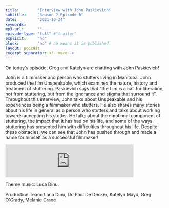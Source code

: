 ```yaml
---
title:        "Interview with John Paskievich"
subtitle:     "Season 2 Episode 6"
date:         "2021-10-24"
keywords:
mp3-url:      ""
episode-type: "full" #"trailer"
explicit:     "no"
block:        "no" # no means it is published
layout: podcast
excerpt_separator: <!--more-->
---
```

On today's episode, Greg and Katelyn are chatting with John Paskievich!

John is a filmmaker and person who stutters living in Manitoba. John produced the film Unspeakable, which examines the nature, history and treatment of stuttering. Paskievich says that "the film is a call for liberation, not from stuttering, but from the ignorance and stigma that surround it". Throughout this interview, John talks about Unspeakable and his experiences being a filmmaker who stutters. He also shares many stories about his life in general as a person who stutters and talks about working towards accepting his stutter. He talks about the emotional component of stuttering, the impact that it has had on his life, and some of the ways stuttering has presented him with difficulties throughout his life. Despite these obstacles, we can see that John has pushed through and made a name for himself as a successful filmmaker!

<iframe src="https://anchor.fm/katelyn-mayo/embed/episodes/Interview-with-John-Paskievich-e1980cl" height="102px" width="400px" frameborder="0" scrolling="no"></iframe>

<!--more-->
Theme music: Luca Dinu.
<!--more-->
Production Team: Luca Dinu, Dr. Paul De Decker, Katelyn Mayo, Greg O'Grady, Melanie Crane
